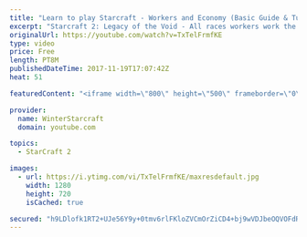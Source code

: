```yaml
---
title: "Learn to play Starcraft - Workers and Economy (Basic Guide & Tutorial)"
excerpt: "Starcraft 2: Legacy of the Void - All races workers work the same (mule notwithstanding!)  Wiki on mining: http://wiki.teamliquid.net/starcraft2/Mining_Minerals"
originalUrl: https://youtube.com/watch?v=TxTelFrmfKE
type: video
price: Free
length: PT8M
publishedDateTime: 2017-11-19T17:07:42Z
heat: 51

featuredContent: "<iframe width=\"800\" height=\"500\" frameborder=\"0\" src=\"https://www.youtube.com/embed/TxTelFrmfKE\" allow=\"accelerometer; autoplay; encrypted-media; gyroscope; picture-in-picture\" allowfullscreen></iframe>"

provider:
  name: WinterStarcraft
  domain: youtube.com

topics:
  - StarCraft 2

images:
  - url: https://i.ytimg.com/vi/TxTelFrmfKE/maxresdefault.jpg
    width: 1280
    height: 720
    isCached: true

secured: "h9LDlofk1RT2+UJe56Y9y+0tmv6rlFKloZVCmOrZiCD4+bj9wVDJbeOQVOFdRIN5hW29h/mpXjWF96ilG9S0X7MNJtSkW4zRdwLfKDud7nPQeO74osAqtstYLvi8tAi9pI2nVvmMVpozszO4LZNTAcrDVFqBnug85kflcSkwMQJnvmSOP+8T1w1tHZhmviMEXUavFEp/yyrTLHBtRXhi04Nf/NQngnoNtot+jWqpG1gsiGtEvQHv8MhBNwNNIbS2buuJjxsDuKujyza46BZT0Qx8WXUMb0CbzD1VI4Hy9rSgia3oJBLlCRrKE9wsspgyEZQi/3avltf2S4rUOGBwulxo+SAzYsag7hS00v8Ubp2yRThJgFrwRwmJGf23nroKJxvhaHF7qPCwF4rx216aUsLOS3qMq4QtcdeODMBFJuA=;Thb6cwhNV73fBzYA9EcUpg=="
---
```


